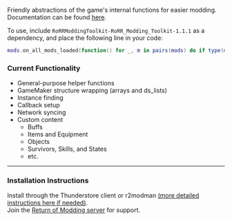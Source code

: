 Friendly abstractions of the game's internal functions for easier modding.  
Documentation can be found [here](https://github.com/RoRRModdingToolkit/RoRR_Modding_Toolkit/wiki).  

To use, include `RoRRModdingToolkit-RoRR_Modding_Toolkit-1.1.1` as a dependency, and place the following line in your code:  
```lua
mods.on_all_mods_loaded(function() for _, m in pairs(mods) do if type(m) == "table" and m.RoRR_Modding_Toolkit then Achievement = m.Achievement Actor = m.Actor Alarm = m.Alarm Array = m.Array Artifact = m.Artifact Buff = m.Buff Callback = m.Callback Class = m.Class Color = m.Color Equipment = m.Equipment Helper = m.Helper Instance = m.Instance Interactable = m.Interactable Item = m.Item Language = m.Language List = m.List Net = m.Net Object = m.Object Player = m.Player Resources = m.Resources Skill = m.Skill State = m.State Survivor_Log = m.Survivor_Log Survivor = m.Survivor Wrap = m.Wrap break end end end)

```

### Current Functionality
* General-purpose helper functions
* GameMaker structure wrapping (arrays and ds_lists)
* Instance finding
* Callback setup
* Network syncing
* Custom content
    * Buffs
    * Items and Equipment
    * Objects
    * Survivors, Skills, and States
    * etc.

---

### Installation Instructions
Install through the Thunderstore client or r2modman [(more detailed instructions here if needed)](https://return-of-modding.github.io/ModdingWiki/Playing/Getting-Started/).  
Join the [Return of Modding server](https://discord.gg/VjS57cszMq) for support.  
